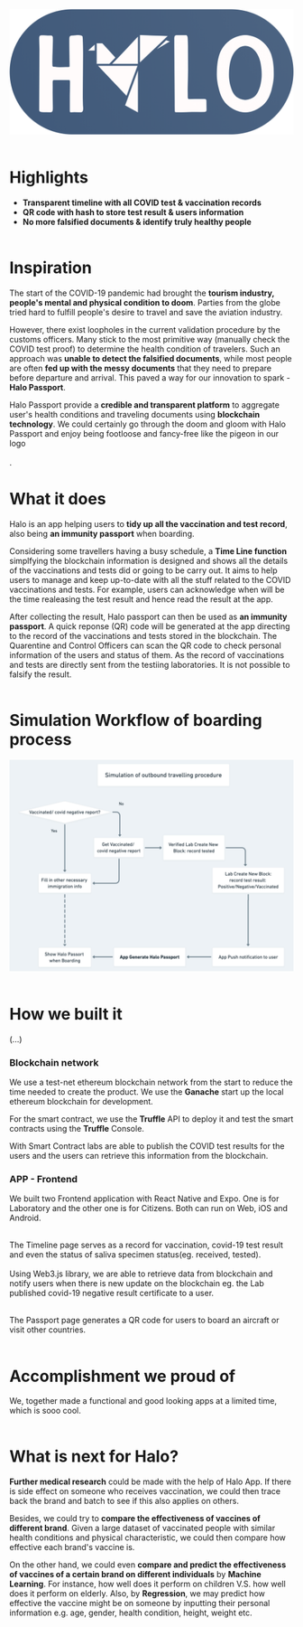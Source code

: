 ![GitHub Logo](/assets/images/appIcon.png) <br/> <br/>

# Highlights

* **Transparent timeline with all COVID test & vaccination records**<br/>
* **QR code with hash to store test result & users information** <br/>
* **No more falsified documents & identify truly healthy people** <br/><br/>

# Inspiration

The start of the COVID-19 pandemic had brought the **tourism industry, people's mental and physical condition to doom**. Parties from the globe tried hard to fulfill people's desire to travel and save the aviation industry. <br/>

However, there exist loopholes in the current validation procedure by the customs officers. Many stick to the most primitive way (manually check the COVID test proof) to determine the health condition of travelers. Such an approach was **unable to detect the falsified documents**, while most people are often **fed up with the messy documents** that they need to prepare before departure and arrival. This paved a way for our innovation to spark - **Halo Passport**. <br/>

Halo Passport provide a **credible and transparent platform** to aggregate user's health conditions and traveling documents using **blockchain technology**. We could certainly go through the doom and gloom with Halo Passport and enjoy being footloose and fancy-free like the pigeon in our logo <br/><br/>. 



# What it does

Halo is an app helping users to **tidy up all the vaccination and test record**, also being **an immunity passport** when boarding. <br/>

Considering some travellers having a busy schedule, a **Time Line function** simplfying the blockchain information is designed and shows all the details of the vaccinations and tests did or going to be carry out. It aims to help users to manage and keep up-to-date with all the stuff related to the COVID vaccinations and tests. For example, users can acknowledge when will be the time realeasing the test result and hence read the result at the app. <br/>

After collecting the result, Halo passport can then be used as **an immunity passport**. A quick reponse (QR) code will be generated at the app directing to the record of the vaccinations and tests stored in the blockchain. The Quarentine and Control Officers can scan the QR code to check personal information of the users and status of them. As the record of vaccinations and tests are directly sent from  the testiing laboratories. It is not possible to falsify the result. <br/> <br/>

# Simulation Workflow of boarding process
![GitHub Logo](/assets/images/flowChart.png) <br/> <br/>

# How we built it
(...)
### Blockchain network 
We use a test-net ethereum blockchain network from the start to reduce the time needed to create the product. We use the **Ganache** start up the local ethereum blockchain for development. 

For the smart contract, we use the **Truffle** API to deploy it and test the smart contracts using the **Truffle** Console. 

With Smart Contract labs are able to publish the COVID test results for the users and the users can retrieve this information from the blockchain. 


### APP - Frontend 

We built two Frontend application with React Native and Expo. One is for Laboratory and the other one is for Citizens. Both can run on Web, iOS and Android.<br/> <br/>

The Timeline page serves as a record for vaccination, covid-19 test result and even the status of saliva specimen status(eg. received, tested).<br/> <br/>
Using Web3.js library, we are able to retrieve data from blockchain and notify users when there is new update on the blockchain eg. the Lab published covid-19 negative result certificate to a user. <br/> <br/>

The Passport page generates a QR code for users to board an aircraft or visit other countries.  <br/> <br/>
# Accomplishment we proud of

We, together made a functional and good looking apps at a limited time, which is sooo cool. <br/> <br/>


# What is next for Halo?
**Further medical research** could be made with the help of Halo App. If there is side effect on someone who receives vaccination, we could then trace back the brand and batch to see if this also applies on others.

Besides, we could try to **compare the effectiveness of vaccines of different brand**. Given a large dataset of vaccinated people with similar health conditions and physical characteristic, we could then compare how effective each brand's vaccine is.

On the other hand, we could even **compare and predict the effectiveness of vaccines of a certain brand on different individuals** by **Machine Learning**. For instance, how well does it perform on children V.S. how well does it perform on elderly. Also, by **Regression**, we may predict how effective the vaccine might be on someone by inputting their personal information e.g. age, gender, health condition, height, weight etc.


